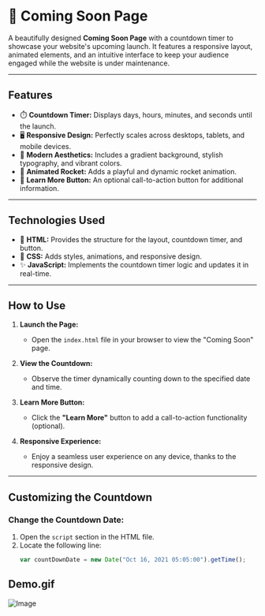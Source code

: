 # 🚀 Coming Soon Page

A beautifully designed **Coming Soon Page** with a countdown timer to showcase your website's upcoming launch. It features a responsive layout, animated elements, and an intuitive interface to keep your audience engaged while the website is under maintenance.

---

## Features
- ⏱️ **Countdown Timer:** Displays days, hours, minutes, and seconds until the launch.
- 🖥️ **Responsive Design:** Perfectly scales across desktops, tablets, and mobile devices.
- 🎨 **Modern Aesthetics:** Includes a gradient background, stylish typography, and vibrant colors.
- 🚀 **Animated Rocket:** Adds a playful and dynamic rocket animation.
- 🔗 **Learn More Button:** An optional call-to-action button for additional information.

---

## Technologies Used
- 🎨 **HTML:** Provides the structure for the layout, countdown timer, and button.
- 🎨 **CSS:** Adds styles, animations, and responsive design.
- ✨ **JavaScript:** Implements the countdown timer logic and updates it in real-time.

---

## How to Use

1. **Launch the Page:**
   - Open the `index.html` file in your browser to view the "Coming Soon" page.

2. **View the Countdown:**
   - Observe the timer dynamically counting down to the specified date and time.

3. **Learn More Button:**
   - Click the **"Learn More"** button to add a call-to-action functionality (optional).

4. **Responsive Experience:**
   - Enjoy a seamless user experience on any device, thanks to the responsive design.

---

## Customizing the Countdown

### Change the Countdown Date:
1. Open the `script` section in the HTML file.
2. Locate the following line:
   ```javascript
   var countDownDate = new Date("Oct 16, 2021 05:05:00").getTime();

## Demo.gif

![Image](https://github.com/user-attachments/assets/7e8912cf-d674-4b84-a825-b6d2feeef45a)
